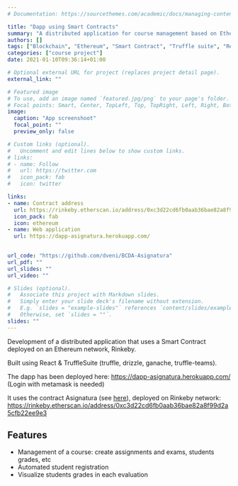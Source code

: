 ```yaml
---
# Documentation: https://sourcethemes.com/academic/docs/managing-content/

title: "Dapp using Smart Contracts"
summary: "A distributed application for course management based on Ethereum Smart Contracts"
authors: []
tags: ["Blockchain", "Ethereum", "Smart Contract", "Truffle suite", "React"]
categories: ["course project"]
date: 2021-01-10T09:36:14+01:00

# Optional external URL for project (replaces project detail page).
external_link: ""

# Featured image
# To use, add an image named `featured.jpg/png` to your page's folder.
# Focal points: Smart, Center, TopLeft, Top, TopRight, Left, Right, BottomLeft, Bottom, BottomRight.
image:
  caption: "App screenshoot"
  focal_point: ""
  preview_only: false

# Custom links (optional).
#   Uncomment and edit lines below to show custom links.
# links:
# - name: Follow
#   url: https://twitter.com
#   icon_pack: fab
#   icon: twitter

links:
- name: Contract address
  url: https://rinkeby.etherscan.io/address/0xc3d22cd6fb0aab36bae82a8f99d2a5cfb22ee9e3
  icon_pack: fab
  icon: ethereum
- name: Web application
  url: https://dapp-asignatura.herokuapp.com/
  

url_code: "https://github.com/dveni/BCDA-Asignatura"
url_pdf: ""
url_slides: ""
url_video: ""

# Slides (optional).
#   Associate this project with Markdown slides.
#   Simply enter your slide deck's filename without extension.
#   E.g. `slides = "example-slides"` references `content/slides/example-slides.md`.
#   Otherwise, set `slides = ""`.
slides: ""
---
```



Development of a distributed application that uses a Smart Contract deployed on an Ethereum network, Rinkeby.

Built using React & TruffleSuite (truffle, drizzle, ganache, truffle-teams).

The dapp has been deployed here: https://dapp-asignatura.herokuapp.com/ (Login with metamask is needed)

It uses the contract Asignatura (see [here](https://gist.github.com/dveni/c2cbfe62ae7476fa8f490e8f5924f980)), deployed on Rinkeby network: https://rinkeby.etherscan.io/address/0xc3d22cd6fb0aab36bae82a8f99d2a5cfb22ee9e3

## Features
* Management of a course: create assignments and exams, students grades, etc
* Automated student registration
* Visualize students grades in each evaluation
